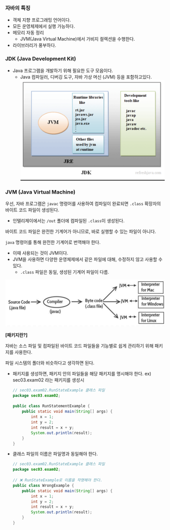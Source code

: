 ### 자바의 특징

- 객체 지향 프로그래밍 언어이다.
- 모든 운영체제에서 실행 가능하다.
- 메모리 자동 정리
  - JVM(Java Virtual Machine)에서 가비지 컬렉션을 수행한다.
- 라이브러리가 풍부하다.

### JDK (Java Development Kit)

- Java 프로그램을 개발하기 위해 필요한 도구 모음이다.
  - Java 컴파일러, 디버깅 도구, 자바 가상 머신 (JVM) 등을 포함하고있다.
    ![jdk](./images/Chapter1.Introduction/1.jdk.png)

### JVM (Java Virtual Machine)

우선, 자바 프로그램은 `javac` 명령어를 사용하여 컴파일이 완료되면 `.class` 확장자의 바이트 코드 파일이 생성된다.

- 인텔리제이에서는 `/out` 폴더에 컴파일된 `.class`이 생성된다.

바이트 코드 파일은 완전한 기계어가 아니므로, 바로 실행할 수 있는 파일이 아니다.

`java` 명령어를 통해 완전한 기계어로 번역해야 한다.

- 이때 사용되는 것이 JVM이다.
- JVM을 사용하면 다양한 운영체제에서 같은 파일에 대해, 수정하지 않고 사용할 수 있다.
  - `.class` 파일은 동일, 생성된 기계어 파일이 다름.

![compile](./images/Chapter1.Introduction/2.compile.png)

**[패키지란?]**

자바는 소스 파일 및 컴파일된 바이트 코드 파일들을 기능별로 쉽게 관리하기 위해 패키지를 사용한다.

파일 시스템의 폴더와 비슷하다고 생각하면 된다.

- 패키지를 생성하면, 패키지 안의 파일들을 해당 패키지를 명시해야 한다.
  ex) sec03.exam02 라는 패키지를 생성시

  ```java
  // sec03.exam02.RunStateExample 클래스 파일
  package sec03.exam02;

  public class RunStatementExample {
      public static void main(String[] args) {
          int x = 1;
          int y = 2;
          int result = x + y;
          System.out.println(result);
      }
  }
  ```

- 클래스 파일의 이름은 파일명과 동일해야 한다.

  ```java
  // sec03.exam02.RunStateExample 클래스 파일
  package sec03.exam02;

  // ❌ RunStateExample로 이름을 작명해야 한다.
  public class WrongExample {
      public static void main(String[] args) {
          int x = 1;
          int y = 2;
          int result = x + y;
          System.out.println(result);
      }
  }
  ```
